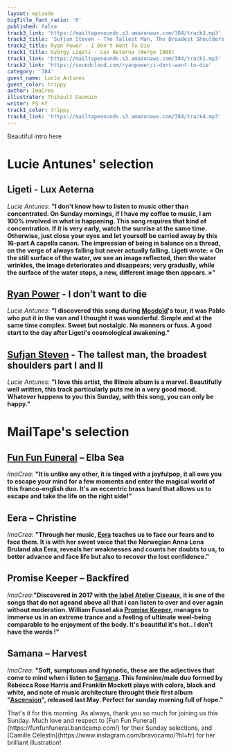 ```yaml
---
layout: episode
bigTitle_font_ratio: '6'
published: false
track3_link: 'https://mailtapesounds.s3.amazonaws.com/384/track3.mp3'
track3_title: 'Sufjan Steven - The Tallest Man, The Broadest Shoulders - part I and II'
track2_title: Ryan Power - I Don't Want To Die
track1_title: György Ligeti - Lux Aeterna (Wergo 1988)
track1_link: 'https://mailtapesounds.s3.amazonaws.com/384/track1.mp3'
track2_link: 'https://soundcloud.com/ryanpower/i-dont-want-to-die'
category: '384'
guest_name: Lucie Antunes
guest_color: trippy
author: ImaCrea
illustrator: Thibault Daumain
writer: PS KY
track1_color: trippy
track4_link: 'https://mailtapesounds.s3.amazonaws.com/384/track4.mp3'
---
```

<p id="introduction">Beautiful intro here
</p>

# Lucie Antunes' selection

## Ligeti - Lux Aeterna
_Lucie Antunes_: **"**I don't know how to listen to music other than concentrated. On Sunday mornings, if I have my coffee to music, I am 100% involved in what is happening. This song requires that kind of concentration. If it is very early, watch the sunrise at the same time. Otherwise, just close your eyes and let yourself be carried away by this 16-part A capella canon. The impression of being in balance on a thread, on the verge of always falling but never actually falling. Ligeti wrote: « On the still surface of the water, we see an image reflected, then the water wrinkles, the image deteriorates and disappears; very gradually, while the surface of the water stops, a new, different image then appears. »**"**

## [Ryan Power](https://ryanpower.bandcamp.com/album/i-don-t-want-to-die) - I don’t want to die
_Lucie Antunes_: **"**I discovered this song during [Moodoïd](https://www.mailta.pe/325/moodoid/)'s tour, it was Pablo who put it in the van and I thought it was wonderful. Simple and at the same time complex. Sweet but nostalgic. No manners or fuss. A good start to the day after Ligeti's cosmological awakening.**"**

## [Sufjan Steven](https://music.sufjan.com/) - The tallest man, the broadest shoulders part I and II
_Lucie Antunes_: **"**I love this artist, the Illinois album is a marvel. Beautifully well written, this track particularly puts me in a very good mood. Whatever happens to you this Sunday, with this song, you can only be happy.**"**


# MailTape's selection

## [Fun Fun Funeral](https://funfunfuneral.bandcamp.com/) – Elba Sea
_ImaCrea_: **"**It is unlike any other, it is tinged with a joyfulpop, it all ows you to escape your mind for a few moments and enter the magical world of this franco-english duo. It's an eccentric brass band that allows us to escape and take the life on the right side!**"**

## Eera – Christine
_ImaCrea_: **"**Through her music, [Eera](https://www.facebook.com/eeramusic/) teaches us to face our fears and to face them. It is with her sweet voice that the Norwegian Anna Lena Bruland aka Eera, reveals her weaknesses and counts her doubts to us, to better advance and face life but also to recover the lost confidence.**"**

## Promise Keeper – Backfired
_ImaCrea_:**"**Discovered in 2017 with [the label Atelier Ciseaux](http://www.atelierciseaux.com/category/news/), it is one of the songs that do not ageand above all that i can listen to over and over again without moderation. William Fussel aka [Promise Keeper](https://atelierciseaux.bandcamp.com/album/promise-keeper-s-t), manages to immerse us in an extreme trance and a feeling of ultimate weel-being comparable to he enjoyment of the body. It's beautiful it's hot.. I don't have the words !**"**

## Samana – Harvest
_ImaCrea_: **"**Soft, sumptuous and hypnotic, these are the adjectives that come to mind when i listen to [Samana](https://www.samanaroad.com/samana-home). This feminine/male duo formed by Rebecca Rose Harris and Franklin Mockett plays with colors, black and white, and note of music architecture throught their first album "[Ascension](https://samana.bandcamp.com/album/ascension)", released last May. Perfect for sunday morning full of hope.**"**


<p id="outroduction"> That's it for this morning. As always, thank you so much for joining us this Sunday. Much love and respect to [Fun Fun Funeral](https://funfunfuneral.bandcamp.com/) for their Sunday selections, and [Camille Célestin](https://www.instagram.com/bravocamo/?hl=fr) for her brilliant illustration!</p>
